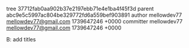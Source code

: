 tree 37712fab0aa902b37e2197ebb71e4e1ba4f45f3d
parent abc9e5c5997ac804be329772fd6a559bef903891
author mellowdev77 <mellowdev77@gmail.com> 1739647246 +0000
committer mellowdev77 <mellowdev77@gmail.com> 1739647246 +0000

B: add titles
